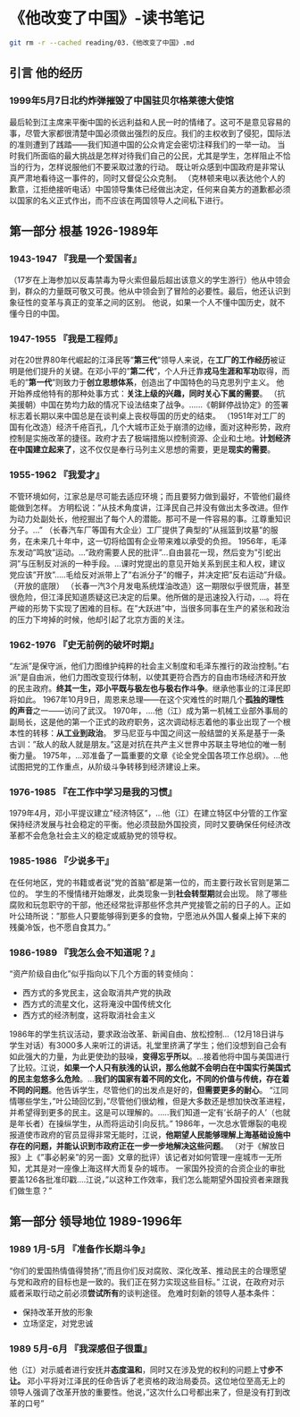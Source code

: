 # 《他改变了中国》-读书笔记
```bash
git rm -r --cached reading/03.《他改变了中国》.md
```

## 引言 他的经历
### 1999年5月7日北约炸弹摧毁了中国驻贝尔格莱德大使馆
最后轮到江主席来平衡中国的长远利益和人民一时的情绪了。这可不是意见容易的事，尽管大家都很清楚中国必须做出强烈的反应。我们的主权收到了侵犯，国际法的准则遭到了践踏——我们知道中国的公众肯定会密切注释我们的一举一动。
当时我们所面临的最大挑战是怎样对待我们自己的公民，尤其是学生，怎样阻止不恰当的行为，怎样说服他们不要采取过激的行动。
既让听众感到中国政府是非常认真严肃地看待这一事件的，同时又督促公众克制。
（克林顿来电以表达他个人的歉意，江拒绝接听电话）中国领导集体已经做出决定，任何来自美方的道歉都必须以国家的名义正式作出，而不应该在两国领导人之间私下进行。

## 第一部分 根基 1926-1989年
### 1943-1947 『我是一个爱国者』
（17岁在上海参加以反毒禁毒为导火索但最后超出该意义的学生游行）他从中领会到，群众的力量既可敬又可畏。他从中领会到了冒险的必要性。最后，他还认识到象征性的变革与真正的变革之间的区别。
他说，如果一个人不懂中国历史，就不懂今日的中国。

### 1947-1955 『我是工程师』
对在20世界80年代崛起的江泽民等”**第三代**”领导人来说，在**工厂的工作经历**被证明是他们提升的关键。在邓小平的”**第二代**”，个人升迁靠**戎马生涯和军功**取得，而毛的”**第一代**”则致力于**创立思想体系**，创造出了中国特色的马克思列宁主义。
他开始养成他特有的那种处事方式：**关注上级的兴趣，同时关心下属的需要**。
（抗美援朝）中国在势均力敌的情况下设法结束了战争。......《朝鲜停战协定》的签署标志着长期以来中国总是在谈判桌上丧权辱国的历史的结束。
（1951年对工厂的国有化改造）经济千疮百孔，几个大城市正处于崩溃的边缘，面对这种形势，政府控制是实施改革的捷径。政府才去了极端措施以控制资源、企业和土地。**计划经济在中国建立起来了**，这不仅仅是奉行马列主义思想的需要，更是**现实的需要**。
### 1955-1962 『我爱才』
不管环境如何，江家总是尽可能去适应环境；而且要努力做到最好，不管他们最终能做到怎样。
方明松说：”从技术角度讲，江泽民自己并没有做出太多改进。但作为动力处副处长，他挖掘出了每个人的潜能。那可不是一件容易的事。江尊重知识分子。…”
（长春汽车厂等国有大企业）工厂提供了典型的”从摇篮到坟墓”的服务，在未来几十年中，这一切将给国有企业带来难以承受的负担。
1956年，毛泽东发动”鸣放”运动。…”政府需要人民的批评”…自由昙花一现，然后变为”引蛇出洞”与压制反对派的一种手段。…课时党提出的意见开始关系到民主和人权，建议党应该”开放”.....毛给反对派带上了”右派分子”的帽子，并决定把”反右运动”升级。（开放的底限）
（长春一汽3个月发电系统煤油改造）这一期限似乎很荒唐，甚至很危险，但江泽民知道质疑这已决定的后果。他所做的是迅速投入行动，…。将在严峻的形势下实现了困难的目标。在”大跃进”中，当很多同事在生产的紧张和政治的压力下垮掉的时候，他却引起了北京方面的关注。
### 1962-1976 『史无前例的破坏时期』
“左派”是保守派，他们力图维护纯粹的社会主义制度和毛泽东推行的政治控制。”右派”是自由派，他们力图改变现行体制，以使其更符合西方的自由市场经济和开放的民主政府。**终其一生，邓小平既与极左也与极右作斗争**。继承他事业的江泽民即将如此。
1967年10月9日，周恩来总理——在这个灾难性的时期几个**孤独的理性的声音**之一——访问了武汉。
1970年，….他（江）成为第一机械工业部外事局的副局长，这是他的第一个正式的政府职务，这次调动标志着他的事业出现了一个根本性的转移：**从工业到政治**。
罗马尼亚与中国之间这一般结盟的关系是基于一条古训：”敌人的敌人就是朋友。”这是对抗在共产主义世界中苏联主导地位的唯一制衡力量。
1975年，…邓准备了一篇重要的文章《论全党全国各项工作总纲》。…他试图把党的工作重点，从阶级斗争转移到经济建设上来。
### 1976-1985 『在工作中学习是我的习惯』
1979年4月，邓小平提议建立”经济特区”，…他（江）在建立特区中分管的工作室保持经济发展与社会稳定的平衡。他必须鼓励外国投资，同时又要确保任何经济改革都不会危急社会主义的稳定或威胁党的领导权。
### 1985-1986 『少说多干』
在任何地区，党的书籍或者说”党的首脑”都是第一位的，而主要行政长官则是第二位的。
学生的不慢情绪开始爆发，此类现象一到**社会转型期**就会出现。
除了哪些腐败和玩忽职守的干部，他还经常批评那些怀念共产党接管之前的日子的人。正如叶公琦所说：”那些人只要能够得到更多的食物，宁愿池从外国人餐桌上掉下来的残羹冷饭，也不愿自食其力。”
### 1986-1989 『我怎么会不知道呢？』
“资产阶级自由化”似乎指向以下几个方面的转变倾向：
- 西方式的多党民主，这会取消共产党的执政
- 西方式的流星文化，这将淹没中国传统文化
- 西方式的经济制度，这将取消社会主义

1986年的学生抗议活动，要求政治改革、新闻自由、放松控制…（12月18日讲与学生对话）有3000多人来听江的讲话。礼堂里挤满了学生；他们没想到自己会有如此强大的力量，为此更使劲的鼓噪，**变得忘乎所以**。…接着他将中国与美国进行了比较。江说，**如果一个人只有肤浅的认识，那么他就不会明白在中国实行美国式的民主忽悠多么危险**。…**我们的国家有着不同的文化，不同的价值与传统，存在着不同的问题**。他告诉学生，尽管他们的出发点是好的，**但需要更多的耐心**。
“江同情哪些学生，”叶公琦回忆到，”尽管他们很幼稚，但是大多数还是想加快改革进程，并希望得到更多的民主。这是可以理解的。…..我们知道一定有’长胡子的人’（也就是年长者）在操纵学生，从而将运动引向反抗。”
1986年，一次总水管爆裂的电视报道使市政府的官员显得非常无能时，江说，**他期望人民能够理解上海基础设施中存在的问题，并能认识到市政府正在一步一步地解决这些问题**。
（对于《解放日报》上《”事必躬亲”的另一面》文章的批评）该记者对如何管理一座城市一无所知，尤其是对一座像上海这样大而复杂的城市。
一家国外投资的合资企业的审批要盖126各批准印戳....江说，”以这种工作效率，我们怎么能期望外国投资者来跟我们做生意？”

## 第一部分 领导地位 1989-1996年
### 1989 1月-5月 『准备作长期斗争』
“你们的爱国热情值得赞扬”,”而且你们反对腐败、深化改革、推动民主的合理愿望与党和政府的目标也是一致的。我们正在努力实现这些目标。”
江说，在政府对示威者采取行动之前必须**尝试所有**的谈判途径。
危难时刻新的领导人基本条件：
- 保持改革开放的形象
- 立场坚定，对党忠诚

### 1989 5月-6月 『我深感但子很重』
他（江）对示威者进行安抚并**态度温和**，同时又在涉及党的权利的问题上**寸步不让。**
邓小平将对江泽民的任命告诉了老资格的政治局委员。这位地位至高无上的领导人强调了改革开放的重要性。他说，”这次什么口号都出来了，但是没有打到改革的口号”